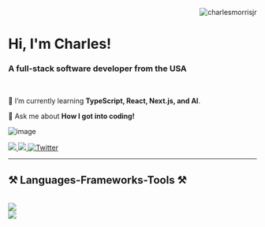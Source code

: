 <p align="right"> <img src="https://komarev.com/ghpvc/?username=charlesmorrisjr&label=Visitors&color=0e75b6&style=flat" alt="charlesmorrisjr" /> </p>

<h1 align="left">Hi, I'm Charles!</h1>
<h3 align="left">A full-stack software developer from the USA</h3>

<br/>

<div align="left">
 
 🌱 I’m currently learning **TypeScript, React, Next.js, and AI**.

 💬 Ask me about **How I got into coding!**

  ![image](https://www.codewars.com/users/cmorris/badges/small)

</div>
 
<div align="left"> 
  <a href="mailto:charles.edward.morris.jr@gmail.com" target="_blank">
    <img src="https://img.shields.io/badge/Gmail-333333?style=for-the-badge&logo=gmail&logoColor=red" />
  </a>
  <a href="https://linkedin.com/in/charles-morris-jr" target="_blank">
    <img src="https://img.shields.io/badge/LinkedIn-0077B5?style=for-the-badge&logo=linkedin&logoColor=white" target="_blank" />
  </a>
  <a href="https://twitter.com/c_morris_jr" target="_blank">
    <img src="https://img.shields.io/badge/Twitter-blue?style=for-the-badge&logo=twitter&logoColor=white" alt="Twitter">
  </a>
</div>

 <hr/>
 
<h2 align="left">⚒️ Languages-Frameworks-Tools ⚒️</h2>
<br/>
<div align="left">
    <img src="https://skillicons.dev/icons?i=javascript,typescript,react,tailwind,nextjs,html,css,java,c,linux" /><br>
    <img src="https://skillicons.dev/icons?i=prisma,express,postgres,mysql,mongodb,vscode,figma,git,nodejs,azure" />
</div>
